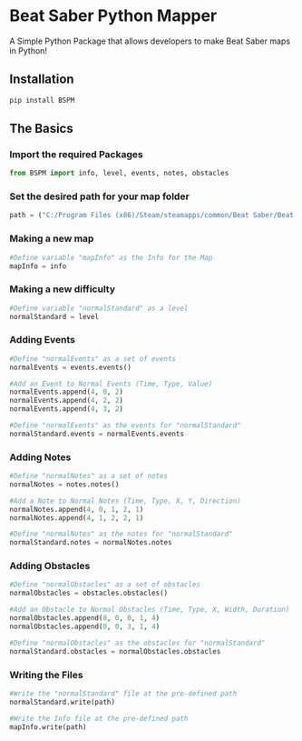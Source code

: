 # Beat Saber Python Mapper

A Simple Python Package that allows developers to make Beat Saber maps in Python!

## Installation

```cmd
pip install BSPM
```

## The Basics

### Import the required Packages

```python
from BSPM import info, level, events, notes, obstacles
```

### Set the desired path for your map folder

```python
path = ("C:/Program Files (x86)/Steam/steamapps/common/Beat Saber/Beat Saber_Data/CustomWIPLevels/Example Map/")
```

### Making a new map
```python
#Define variable "mapInfo" as the Info for the Map
mapInfo = info
```

### Making a new difficulty
```python
#Define variable "normalStandard" as a level
normalStandard = level
```

### Adding Events

```python
#Define "normalEvents" as a set of events
normalEvents = events.events()

#Add an Event to Normal Events (Time, Type, Value)
normalEvents.append(4, 0, 2)
normalEvents.append(4, 2, 2)
normalEvents.append(4, 3, 2)

#Define "normalEvents" as the events for "normalStandard"
normalStandard.events = normalEvents.events
```

### Adding Notes

```python
#Define "normalNotes" as a set of notes
normalNotes = notes.notes()

#Add a Note to Normal Notes (Time, Type, X, Y, Direction)
normalNotes.append(4, 0, 1, 2, 1)
normalNotes.append(4, 1, 2, 2, 1)

#Define "normalNotes" as the notes for "normalStandard"
normalStandard.notes = normalNotes.notes
```

### Adding Obstacles

```python
#Define "normalObstacles" as a set of obstacles
normalObstacles = obstacles.obstacles()

#Add an Obstacle to Normal Obstacles (Time, Type, X, Width, Duration)
normalObstacles.append(0, 0, 0, 1, 4)
normalObstacles.append(0, 0, 3, 1, 4)

#Define "normalObstacles" as the obstacles for "normalStandard"
normalStandard.obstacles = normalObstacles.obstacles
```

### Writing the Files

```python
#Write the "normalStandard" file at the pre-defined path
normalStandard.write(path)

#Write the Info file at the pre-defined path
mapInfo.write(path)
```
